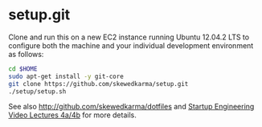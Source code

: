 setup.git
=========
Clone and run this on a new EC2 instance running Ubuntu 12.04.2 LTS to
configure both the machine and your individual development environment as
follows:

```sh
cd $HOME
sudo apt-get install -y git-core
git clone https://github.com/skewedkarma/setup.git
./setup/setup.sh   
```

See also http://github.com/skewedkarma/dotfiles and
[Startup Engineering Video Lectures 4a/4b](https://class.coursera.org/startup-001/lecture/index)
for more details.





